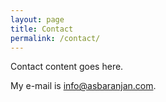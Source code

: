 ```yaml
---
layout: page
title: Contact
permalink: /contact/
---
```


Contact content goes here.

My e-mail is [info@asbaranjan.com](mailto:info@asbaranjan.com).
